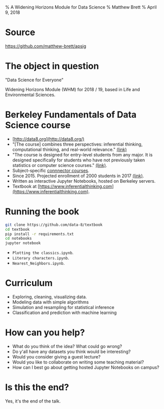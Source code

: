 % A Widening Horizons Module for Data Science
% Matthew Brett
% April 9, 2018

# Source

https://github.com/matthew-brett/apsig

# The object in question

"Data Science for Everyone"

Widening Horizons Module (WHM) for 2018 / 19, based in Life and Environmental
Sciences.

# Berkeley Fundamentals of Data Science course

* [http://data8.org](http://data8.org/)
* "[The course] combines three perspectives: inferential thinking,
  computational thinking, and real-world relevance."
  [(link)](http://data8.org)
* "The course is designed for entry-level students from any major. It is
  designed specifically for students who have not previously taken statistics
  or computer science courses."
  [(link)](https://data.berkeley.edu/education/courses/data-8-foundations-data-science).
* Subject-specific [connnector
  courses](https://data.berkeley.edu/education/connectors).
* Since 2015.  Projected enrollment of 2000 students in 2017
  [(link)](http://msdse.org/files/Creating_Institutional_Change.pdf).
* Written as interactive Jupyter Notebooks, hosted on Berkeley servers.
* Textbook at
  [https://www.inferentialthinking.com](https://www.inferentialthinking.com).

# Running the book

```Bash
git clone https://github.com/data-8/textbook
cd textbook
pip install -r requirements.txt
cd notebooks
jupyter notebook
```

* `Plotting the classics.ipynb`.
* `Literary characters.ipynb`.
* `Nearest_Neighbors.ipynb`.

# Curriculum

* Exploring, cleaning, visualizing data.
* Modeling data with simple algorithms
* Simulation and resampling for statistical inference
* Classification and prediction with machine learning

# How can you help?

* What do you think of the idea?  What could go wrong?
* Do y'all have any datasets you think would be interesting?
* Would you consider giving a guest lecture?
* Would you like to collaborate on writing some teaching material?
* How can I best go about getting hosted Jupyter Notebooks on campus?

# Is this the end?

Yes, it's the end of the talk.

